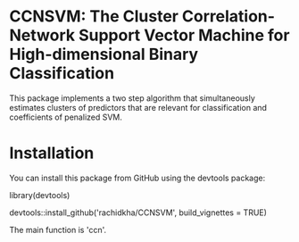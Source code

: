 # CCNSVM: The Cluster Correlation-Network Support Vector Machine for High-dimensional Binary Classification
This package implements a two step algorithm that simultaneously estimates clusters of predictors that are relevant for classification and coefficients of penalized SVM.
# Installation

You can install this package from GitHub using the devtools package:

library(devtools)

devtools::install_github('rachidkha/CCNSVM', build_vignettes = TRUE)

The main function is 'ccn'. 

